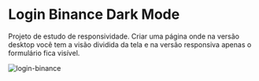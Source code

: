 # Login Binance Dark Mode

Projeto de estudo de responsividade. Criar uma página onde na versão desktop você tem a visão dividida da tela e na versão responsiva apenas o formulário fica visível.

![login-binance](https://user-images.githubusercontent.com/88852395/186225263-e717a3cf-2636-418d-8ea7-b50dcaf735d0.png)

